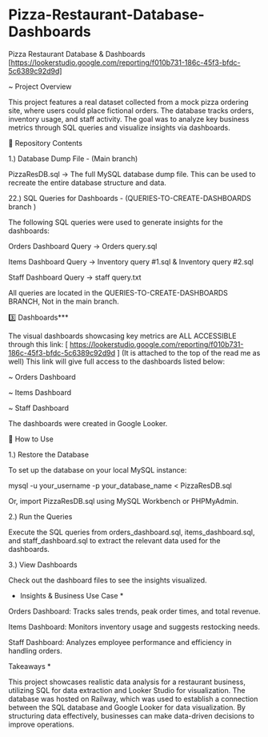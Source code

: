 # Pizza-Restaurant-Database-Dashboards

Pizza Restaurant Database & Dashboards [https://lookerstudio.google.com/reporting/f010b731-186c-45f3-bfdc-5c6389c92d9d]

 ~ Project Overview

This project features a real dataset collected from a mock pizza ordering site, where users could place fictional orders. The database tracks orders, inventory usage, and staff activity. The goal was to analyze key business metrics through SQL queries and visualize insights via dashboards.

📂 Repository Contents

1️.) Database Dump File - (Main branch) 

PizzaResDB.sql → The full MySQL database dump file. This can be used to recreate the entire database structure and data.


2️2.) SQL Queries for Dashboards - (QUERIES-TO-CREATE-DASHBOARDS branch )

The following SQL queries were used to generate insights for the dashboards:

Orders Dashboard Query → Orders query.sql

Items Dashboard Query → Inventory query #1.sql & Inventory query #2.sql

Staff Dashboard Query → staff query.txt

All queries are located in the QUERIES-TO-CREATE-DASHBOARDS BRANCH, Not in the main branch.


3️⃣ Dashboards***

The visual dashboards showcasing key metrics are ALL ACCESSIBLE through this link: [ https://lookerstudio.google.com/reporting/f010b731-186c-45f3-bfdc-5c6389c92d9d ] (It is attached to the top of the read me as well) 
This link will give full access to the dashboards listed below:

~ Orders Dashboard 

~ Items Dashboard

~ Staff Dashboard 

The dashboards were created in Google Looker.


🔧 How to Use

1️.) Restore the Database

To set up the database on your local MySQL instance:

mysql -u your_username -p your_database_name < PizzaResDB.sql

Or, import PizzaResDB.sql using MySQL Workbench or PHPMyAdmin.


2️.) Run the Queries

Execute the SQL queries from orders_dashboard.sql, items_dashboard.sql, and staff_dashboard.sql to extract the relevant data used for the dashboards.


3️.) View Dashboards

Check out the dashboard files to see the insights visualized.

* Insights & Business Use Case *

Orders Dashboard: Tracks sales trends, peak order times, and total revenue.

Items Dashboard: Monitors inventory usage and suggests restocking needs.

Staff Dashboard: Analyzes employee performance and efficiency in handling orders.

  Takeaways *

This project showcases realistic data analysis for a restaurant business, utilizing SQL for data extraction and Looker Studio for visualization. The database was hosted on Railway, which was used to establish a connection between the SQL database and Google Looker for data visualization. By structuring data effectively, businesses can make data-driven decisions to improve operations.
